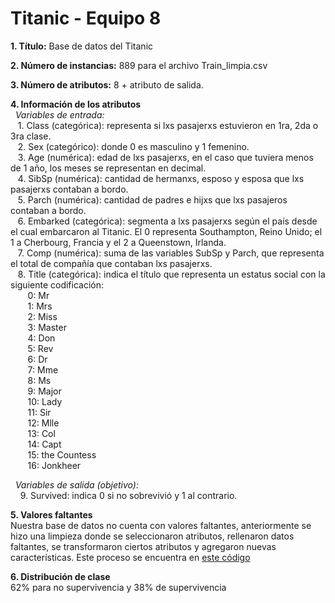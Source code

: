 # Titanic - Equipo 8
**1. Título:** Base de datos del Titanic
   
**2. Número de instancias:** 889 para el archivo Train_limpia.csv
   
**3. Número de atributos:** 8 + atributo de salida.
   
**4. Información de los atributos**   <br>
&nbsp;&nbsp;*Variables de entrada:*<br>
  	&nbsp;&nbsp;&nbsp;1. Class (categórica): representa si lxs pasajerxs estuvieron en 1ra, 2da o 3ra clase. <br>
	&nbsp;&nbsp;&nbsp;2.  Sex (categórico): donde 0 es masculino y 1 femenino.<br>
	&nbsp;&nbsp;&nbsp;3. Age (numérica): edad de lxs pasajerxs, en el caso que tuviera menos de 1 año, los meses se representan en decimal. <br>
	&nbsp;&nbsp;&nbsp;4. SibSp (numérica): cantidad de hermanxs, esposo y esposa que lxs pasajerxs contaban a bordo. <br>
	&nbsp;&nbsp;&nbsp;5. Parch (numérica): cantidad de padres e hijxs que lxs pasajeros contaban a bordo. <br>
	&nbsp;&nbsp;&nbsp;6. Embarked (categórica): segmenta a lxs pasajerxs según el país desde el cual embarcaron al Titanic. El 0 representa Southampton, Reino Unido; el 1 a Cherbourg, Francia y el 2 a Queenstown, Irlanda. <br>
	&nbsp;&nbsp;&nbsp;7. Comp (numérica): suma de las variables SubSp y Parch, que representa el total de compañía que contaban lxs pasajerxs. <br>
	&nbsp;&nbsp;&nbsp;8. Title (categórica): indica el título que representa un estatus social con la siguiente codificación: <br>
          &nbsp;&nbsp;&nbsp;&nbsp;&nbsp;&nbsp;&nbsp;0: Mr<br>
	  &nbsp;&nbsp;&nbsp;&nbsp;&nbsp;&nbsp;&nbsp;1: Mrs<br>
   	  &nbsp;&nbsp;&nbsp;&nbsp;&nbsp;&nbsp;&nbsp;2: Miss<br>
   	  &nbsp;&nbsp;&nbsp;&nbsp;&nbsp;&nbsp;&nbsp;3: Master<br>
   	  &nbsp;&nbsp;&nbsp;&nbsp;&nbsp;&nbsp;&nbsp;4: Don<br>
   	  &nbsp;&nbsp;&nbsp;&nbsp;&nbsp;&nbsp;&nbsp;5: Rev<br>
   	  &nbsp;&nbsp;&nbsp;&nbsp;&nbsp;&nbsp;&nbsp;6: Dr<br>
   	  &nbsp;&nbsp;&nbsp;&nbsp;&nbsp;&nbsp;&nbsp;7: Mme<br>
   	  &nbsp;&nbsp;&nbsp;&nbsp;&nbsp;&nbsp;&nbsp;8: Ms<br>
   	  &nbsp;&nbsp;&nbsp;&nbsp;&nbsp;&nbsp;&nbsp;9: Major<br>
   	  &nbsp;&nbsp;&nbsp;&nbsp;&nbsp;&nbsp;&nbsp;10: Lady<br>
   	  &nbsp;&nbsp;&nbsp;&nbsp;&nbsp;&nbsp;&nbsp;11: Sir<br>
   	  &nbsp;&nbsp;&nbsp;&nbsp;&nbsp;&nbsp;&nbsp;12: Mlle<br>
   	  &nbsp;&nbsp;&nbsp;&nbsp;&nbsp;&nbsp;&nbsp;13: Col<br>
   	  &nbsp;&nbsp;&nbsp;&nbsp;&nbsp;&nbsp;&nbsp;14: Capt<br>
   	  &nbsp;&nbsp;&nbsp;&nbsp;&nbsp;&nbsp;&nbsp;15: the Countess<br>
   	  &nbsp;&nbsp;&nbsp;&nbsp;&nbsp;&nbsp;&nbsp;16: Jonkheer<br>
   
&nbsp;&nbsp;*Variables de salida (objetivo):*  <br>
      &nbsp;&nbsp;&nbsp; 9. Survived: indica 0 si no sobrevivió y 1 al contrario.  <br>

**5. Valores faltantes**  <br>
Nuestra base de datos no cuenta con valores faltantes, anteriormente se hizo una limpieza donde se seleccionaron atributos, rellenaron datos faltantes, se transformaron ciertos atributos y agregaron nuevas características. Este proceso se encuentra en [este código](Datos/LimpiezaDatos.ipynb)  <br>

**6. Distribución de clase**  
62% para no supervivencia y 38% de supervivencia


